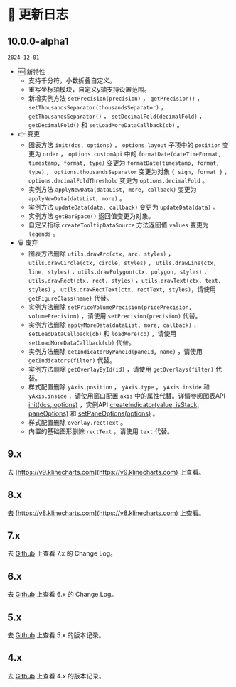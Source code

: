 # 📠 更新日志

## 10.0.0-alpha1
`2024-12-01`
+ 🆕 新特性
  + 支持千分符，小数折叠自定义。
  + 重写坐标轴模块，自定义y轴支持设置范围。
  + 新增实例方法 `setPrecision(precision)` ， `getPrecision()` ， `setThousandsSeparator(thousandsSeparator)` ， `getThousandsSeparator()` ， `setDecimalFold(decimalFold)` ， `getDecimalFold()` 和 `setLoadMoreDataCallback(cb)` 。
+ 👉 变更
  + 图表方法 `init(dcs, options)` ， `options.layout` 子项中的 `position` 变更为 `order` ， `options.customApi` 中的 `formatDate(dateTimeFormat, timestamp, format, type)` 变更为 `formatDate(timestamp, format, type)` ， `options.thousandsSeparator` 变更为对象 `{ sign, format }` ， `options.decimalFoldThreshold` 变更为 `options.decimalFold` 。
  + 实例方法 `applyNewData(dataList, more, callback)` 变更为 `applyNewData(dataList, more)` 。
  + 实例方法 `updateData(data, callback)` 变更为 `updateData(data)` 。
  + 实例方法 `getBarSpace()` 返回值变更为对象。
  + 自定义指标 `createTooltipDataSource` 方法返回值 `values` 变更为 `legends` 。
+ 🗑 废弃
  + 图表方法删除 `utils.drawArc(ctx, arc, styles)` ，`utils.drawCircle(ctx, circle, styles)` ， `utils.drawLine(ctx, line, styles)` ，`utils.drawPolygon(ctx, polygon, styles)` ， `utils.drawRect(ctx, rect, styles)` ，`utils.drawText(ctx, text, styles)` ， `utils.drawRectText(ctx, rectText, styles)`，请使用 `getFigureClass(name)` 代替。
  + 实例方法删除 `setPriceVolumePrecision(pricePrecision, volumePrecision)` ，请使用 `setPrecision(precision)` 代替。
  + 实例方法删除 `applyMoreData(dataList, more, callback)` ， `setLoadDataCallback(cb)` 和 `loadMore(cb)` ，请使用 `setLoadMoreDataCallback(cb)` 代替。
  + 实例方法删除 `getIndicatorByPaneId(paneId, name)` ，请使用 `getIndicators(filter)` 代替。
  + 实例方法删除 `getOverlayById(id)` ，请使用 `getOverlays(filter)` 代替。
  + 样式配置删除 `yAxis.position` ， `yAxis.type` ， `yAxis.inside` 和 `yAxis.inside` ，请使用窗口配置 `axis` 中的属性代替。详情参阅图表API [init(dcs, options)](/api/chart/init#parameters) ，实例API [createIndicator(value, isStack, paneOptions)](/api/instance/createIndicator#parameters) 和 [setPaneOptions(options)](/api/instance/setPaneOptions#parameters) 。
  + 样式配置删除 `overlay.rectText` 。
  + 内置的基础图形删除 `rectText` ，请使用 `text` 代替。

## 9.x

去 [https://v9.klinecharts.com](https://v9.klinecharts.com) 上查看。


## 8.x

去 [https://v8.klinecharts.com](https://v8.klinecharts.com) 上查看。


## 7.x

去 [Github](https://github.com/liihuu/KLineChart/blob/v7.5.0/docs/zh-CN/changelog.md) 上查看 7.x 的 Change Log。

## 6.x

去 [Github](https://github.com/liihuu/KLineChart/blob/v6.1.0/docs/zh-CN/CHANGELOG.md) 上查看 6.x 的 Change Log。

## 5.x

去 [Github](https://github.com/liihuu/KLineChart/releases/tag/v5.0.0) 上查看 5.x 的版本记录。

## 4.x

去 [Github](https://github.com/liihuu/KLineChart/releases/tag/v4.0.0) 上查看 4.x 的版本记录。
